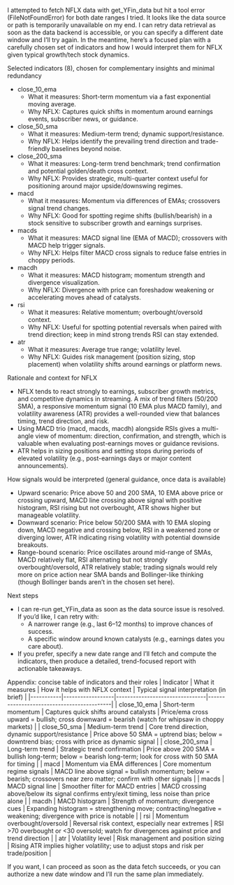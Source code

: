 I attempted to fetch NFLX data with get_YFin_data but hit a tool error (FileNotFoundError) for both date ranges I tried. It looks like the data source or path is temporarily unavailable on my end. I can retry data retrieval as soon as the data backend is accessible, or you can specify a different date window and I’ll try again. In the meantime, here’s a focused plan with a carefully chosen set of indicators and how I would interpret them for NFLX given typical growth/tech stock dynamics.

Selected indicators (8), chosen for complementary insights and minimal redundancy
- close_10_ema
  - What it measures: Short-term momentum via a fast exponential moving average.
  - Why NFLX: Captures quick shifts in momentum around earnings events, subscriber news, or guidance.
- close_50_sma
  - What it measures: Medium-term trend; dynamic support/resistance.
  - Why NFLX: Helps identify the prevailing trend direction and trade-friendly baselines beyond noise.
- close_200_sma
  - What it measures: Long-term trend benchmark; trend confirmation and potential golden/death cross context.
  - Why NFLX: Provides strategic, multi-quarter context useful for positioning around major upside/downswing regimes.
- macd
  - What it measures: Momentum via differences of EMAs; crossovers signal trend changes.
  - Why NFLX: Good for spotting regime shifts (bullish/bearish) in a stock sensitive to subscriber growth and earnings surprises.
- macds
  - What it measures: MACD signal line (EMA of MACD); crossovers with MACD help trigger signals.
  - Why NFLX: Helps filter MACD cross signals to reduce false entries in choppy periods.
- macdh
  - What it measures: MACD histogram; momentum strength and divergence visualization.
  - Why NFLX: Divergence with price can foreshadow weakening or accelerating moves ahead of catalysts.
- rsi
  - What it measures: Relative momentum; overbought/oversold context.
  - Why NFLX: Useful for spotting potential reversals when paired with trend direction; keep in mind strong trends RSI can stay extended.
- atr
  - What it measures: Average true range; volatility level.
  - Why NFLX: Guides risk management (position sizing, stop placement) when volatility shifts around earnings or platform news.

Rationale and context for NFLX
- NFLX tends to react strongly to earnings, subscriber growth metrics, and competitive dynamics in streaming. A mix of trend filters (50/200 SMA), a responsive momentum signal (10 EMA plus MACD family), and volatility awareness (ATR) provides a well-rounded view that balances timing, trend direction, and risk.
- Using MACD trio (macd, macds, macdh) alongside RSIs gives a multi-angle view of momentum: direction, confirmation, and strength, which is valuable when evaluating post-earnings moves or guidance revisions.
- ATR helps in sizing positions and setting stops during periods of elevated volatility (e.g., post-earnings days or major content announcements).

How signals would be interpreted (general guidance, once data is available)
- Upward scenario: Price above 50 and 200 SMA, 10 EMA above price or crossing upward, MACD line crossing above signal with positive histogram, RSI rising but not overbought, ATR shows higher but manageable volatility.
- Downward scenario: Price below 50/200 SMA with 10 EMA sloping down, MACD negative and crossing below, RSI in a weakened zone or diverging lower, ATR indicating rising volatility with potential downside breakouts.
- Range-bound scenario: Price oscillates around mid-range of SMAs, MACD relatively flat, RSI alternating but not strongly overbought/oversold, ATR relatively stable; trading signals would rely more on price action near SMA bands and Bollinger-like thinking (though Bollinger bands aren’t in the chosen set here).

Next steps
- I can re-run get_YFin_data as soon as the data source issue is resolved. If you’d like, I can retry with:
  - A narrower range (e.g., last 6–12 months) to improve chances of success.
  - A specific window around known catalysts (e.g., earnings dates you care about).
- If you prefer, specify a new date range and I’ll fetch and compute the indicators, then produce a detailed, trend-focused report with actionable takeaways.

Appendix: concise table of indicators and their roles
| Indicator | What it measures | How it helps with NFLX context | Typical signal interpretation (in brief) |
|-----------|------------------|--------------------------------|-------------------------------------------|
| close_10_ema | Short-term momentum | Captures quick shifts around catalysts | Price/ema cross upward = bullish; cross downward = bearish (watch for whipsaw in choppy markets) |
| close_50_sma | Medium-term trend | Core trend direction, dynamic support/resistance | Price above 50 SMA = uptrend bias; below = downtrend bias; cross with price as dynamic signal |
| close_200_sma | Long-term trend | Strategic trend confirmation | Price above 200 SMA = bullish long-term; below = bearish long-term; look for cross with 50 SMA for timing |
| macd | Momentum via EMA differences | Core momentum regime signals | MACD line above signal = bullish momentum; below = bearish; crossovers near zero matter; confirm with other signals |
| macds | MACD signal line | Smoother filter for MACD entries | MACD crossing above/below its signal confirms entry/exit timing, less noise than price alone |
| macdh | MACD histogram | Strength of momentum; divergence cues | Expanding histogram = strengthening move; contracting/negative = weakening; divergence with price is notable |
| rsi | Momentum overbought/oversold | Reversal risk context, especially near extremes | RSI >70 overbought or <30 oversold; watch for divergences against price and trend direction |
| atr | Volatility level | Risk management and position sizing | Rising ATR implies higher volatility; use to adjust stops and risk per trade/position |

If you want, I can proceed as soon as the data fetch succeeds, or you can authorize a new date window and I’ll run the same plan immediately.